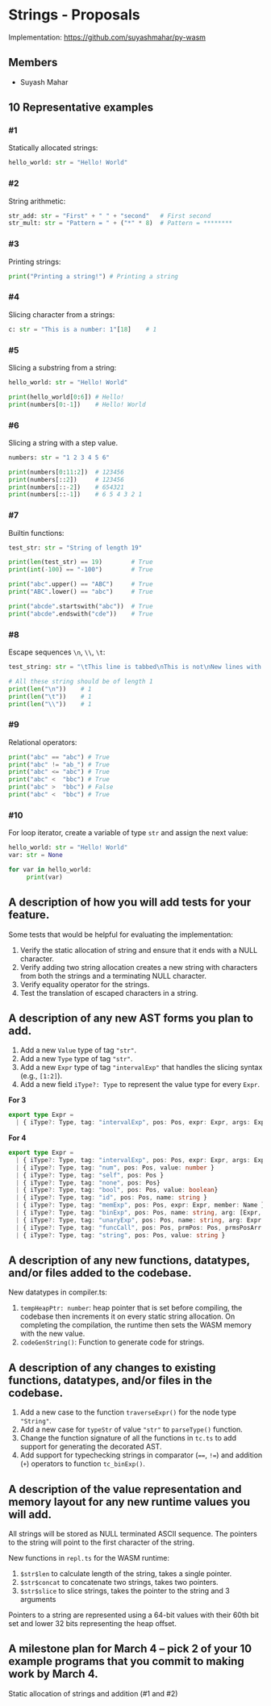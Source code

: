 # Strings - Proposals

Implementation: https://github.com/suyashmahar/py-wasm

## Members
- Suyash Mahar

## 10 Representative examples

### #1

Statically allocated strings:  

```python
hello_world: str = "Hello! World"
```

### #2

String arithmetic:

```python
str_add: str = "First" + " " + "second"   # First second
str_mult: str = "Pattern = " + ("*" * 8)  # Pattern = ********
```

### #3

Printing strings:  

```python
print("Printing a string!") # Printing a string
```

### #4

Slicing character from a strings:

```python
c: str = "This is a number: 1"[18]    # 1
```

### #5

Slicing a substring from a string:

```python
hello_world: str = "Hello! World"

print(hello_world[0:6]) # Hello!
print(numbers[0:-1])    # Hello! World
```

### #6

Slicing a string with a step value.

```python
numbers: str = "1 2 3 4 5 6"

print(numbers[0:11:2])  # 123456
print(numbers[::2])     # 123456
print(numbers[::-2])    # 654321
print(numbers[::-1])    # 6 5 4 3 2 1
```


### #7

Builtin functions:

```python
test_str: str = "String of length 19"

print(len(test_str) == 19)        # True
print(int(-100) == "-100")        # True

print("abc".upper() == "ABC")     # True
print("ABC".lower() == "abc")     # True

print("abcde".startswith("abc"))  # True
print("abcde".endswith("cde"))    # True
```

### #8

Escape sequences `\n`, `\\`, `\t`:  

```python
test_string: str = "\tThis line is tabbed\nThis is not\nNew lines with: \\n, tabs with \\t"

# All these string should be of length 1
print(len("\n"))    # 1
print(len("\t"))    # 1
print(len("\\"))    # 1
```

### #9

Relational operators:

```python
print("abc" == "abc") # True
print("abc" != "ab_") # True
print("abc" <= "abc") # True
print("abc" <  "bbc") # True
print("abc" >  "bbc") # False
print("abc" <  "bbc") # True
```


### #10

For loop iterator, create a variable of type `str` and assign the next
value:

```python
hello_world: str = "Hello! World"
var: str = None

for var in hello_world:
     print(var)
```

## A description of how you will add tests for your feature.

Some tests that would be helpful for evaluating the implementation:  
1. Verify the static allocation of string and ensure that it ends with
   a NULL character.
2. Verify adding two string allocation creates a new string with
   characters from both the strings and a terminating NULL character.
3. Verify equality operator for the strings.
4. Test the translation of escaped characters in a string.

## A description of any new AST forms you plan to add.
1. Add a new `Value` type of tag `"str"`.
2. Add a new `Type` type of tag `"str"`.
3. Add a new `Expr` type of tag `"intervalExp"` that handles the
   slicing syntax (e.g., `[1:2]`).
4. Add a new field `iType?: Type` to represent the value type for
   every `Expr`.
   
**For 3**
```typescript
export type Expr =
  | { iType?: Type, tag: "intervalExp", pos: Pos, expr: Expr, args: Expr[] }
```
   
**For 4**
```typescript
export type Expr =
  | { iType?: Type, tag: "intervalExp", pos: Pos, expr: Expr, args: Expr[] }
  | { iType?: Type, tag: "num", pos: Pos, value: number }
  | { iType?: Type, tag: "self", pos: Pos }
  | { iType?: Type, tag: "none", pos: Pos}
  | { iType?: Type, tag: "bool", pos: Pos, value: boolean}
  | { iType?: Type, tag: "id", pos: Pos, name: string }
  | { iType?: Type, tag: "memExp", pos: Pos, expr: Expr, member: Name }
  | { iType?: Type, tag: "binExp", pos: Pos, name: string, arg: [Expr, Expr] }
  | { iType?: Type, tag: "unaryExp", pos: Pos, name: string, arg: Expr }
  | { iType?: Type, tag: "funcCall", pos: Pos, prmPos: Pos, prmsPosArr: Array<Pos>, name: Expr, args: Array<Expr> }
  | { iType?: Type, tag: "string", pos: Pos, value: string }
```

## A description of any new functions, datatypes, and/or files added to the codebase.

New datatypes in compiler.ts:
1. `tempHeapPtr: number`: heap pointer that is set before compiling,
   the codebase then increments it on every static string
   allocation. On completing the compilation, the runtime then sets
   the WASM memory with the new value.
2. `codeGenString()`: Function to generate code for strings.

## A description of any changes to existing functions, datatypes, and/or files in the codebase.
1. Add a new case to the function `traverseExpr()` for the node type
   `"String"`.
2. Add a new case for `typeStr` of value `"str"` to `parseType()`
   function.
3. Change the function signature of all the functions in `tc.ts` to
   add support for generating the decorated AST.
4. Add support for typechecking strings in comparator (`==`, `!=`) and
   addition (`+`) operators to function `tc_binExp()`.

## A description of the value representation and memory layout for any new runtime values you will add.
All strings will be stored as NULL terminated ASCII sequence. The
pointers to the string will point to the first character of the
string.

New functions in `repl.ts` for the WASM runtime:

1. `$str$len` to calculate length of the string, takes a single pointer.
2. `$str$concat` to concatenate two strings, takes two pointers.
3. `$str$slice` to slice strings, takes the pointer to the string and 3 arguments

Pointers to a string are represented using a 64-bit values with their
60th bit set and lower 32 bits representing the heap offset.

## A milestone plan for March 4 – pick 2 of your 10 example programs that you commit to making work by March 4.

Static allocation of strings and addition (#1 and #2)
